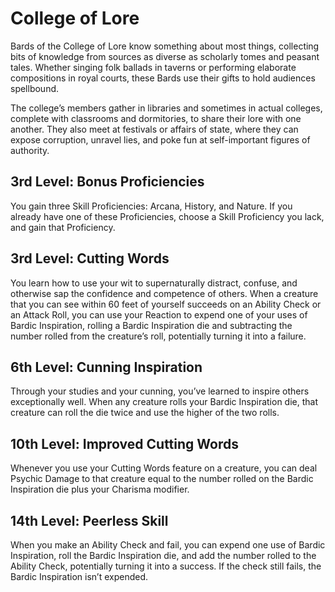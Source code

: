 # College of Lore

Bards of the College of Lore know something about most things, collecting bits of knowledge from sources as diverse as scholarly tomes and peasant tales.
Whether singing folk ballads in taverns or performing elaborate compositions in royal courts, these Bards use their gifts to hold audiences spellbound.

The college’s members gather in libraries and sometimes in actual colleges, complete with classrooms and dormitories, to share their lore with one another.
They also meet at festivals or affairs of state, where they can expose corruption, unravel lies, and poke fun at self-important figures of authority.

## 3rd Level: Bonus Proficiencies

You gain three Skill Proficiencies: Arcana, History, and Nature.
If you already have one of these Proficiencies, choose a Skill Proficiency you lack, and gain that Proficiency.

## 3rd Level: Cutting Words

You learn how to use your wit to supernaturally distract, confuse, and otherwise sap the confidence and competence of others.
When a creature that you can see within 60 feet of yourself succeeds on an Ability Check or an Attack Roll, you can use your Reaction to expend one of your uses of Bardic Inspiration, rolling a Bardic Inspiration die and subtracting the number rolled from the creature’s roll, potentially turning it into a failure.

## 6th Level: Cunning Inspiration

Through your studies and your cunning, you’ve learned to inspire others exceptionally well.
When any creature rolls your Bardic Inspiration die, that creature can roll the die twice and use the higher of the two rolls.

## 10th Level: Improved Cutting Words

Whenever you use your Cutting Words feature on a creature, you can deal Psychic Damage to that creature equal to the number rolled on the Bardic Inspiration die plus your Charisma modifier.

## 14th Level: Peerless Skill

When you make an Ability Check and fail, you can expend one use of Bardic Inspiration, roll the Bardic Inspiration die, and add the number rolled to the Ability Check, potentially turning it into a success.
If the check still fails, the Bardic Inspiration isn’t expended.
